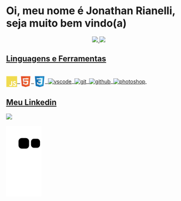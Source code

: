 # Oi, meu nome é Jonathan Rianelli, seja muito bem vindo(a)
<div align="center">
  <a href="https://github.com/JonathanRianelli">
  <img height="160em" src="https://github-readme-stats.vercel.app/api?username=JonathanRianelli&show_icons=true&theme=tokyonight&include_all_commits=true&count_private=true"/>
  <img height="160em" src="https://github-readme-stats.vercel.app/api/top-langs/?username=JonathanRianelli&layout=compact&langs_count=7&theme=tokyonight"/>
</div>
  
## Linguagens e Ferramentas 
    
</div>
  <div style="display: inline_block"><br>
  <img align="center" alt="Js" height="30" src="https://raw.githubusercontent.com/devicons/devicon/master/icons/javascript/javascript-plain.svg">&nbsp;
  <img align="center" alt="HTML" height="30" src="https://raw.githubusercontent.com/devicons/devicon/master/icons/html5/html5-original.svg">&nbsp;
  <img align="center" alt="CSS" height="30" src="https://raw.githubusercontent.com/devicons/devicon/master/icons/css3/css3-original.svg">&nbsp;
  <img align="center" alt="vscode" height="30" src="https://cdn.jsdelivr.net/gh/devicons/devicon/icons/vscode/vscode-original.svg">&nbsp;
  <img align="center" alt="git" height="30" src="https://cdn.jsdelivr.net/gh/devicons/devicon/icons/git/git-original.svg">&nbsp;
  <img align="center" alt="github" height="30" src="https://cdn3.iconfinder.com/data/icons/inficons/512/github.png">&nbsp;
  <img align="center" alt="photoshop" height="30" src="https://cdn.jsdelivr.net/gh/devicons/devicon/icons/photoshop/photoshop-line.svg">&nbsp;
</div>

  
## Meu Linkedin

<div>
  <a href="https://www.linkedin.com/in/jonathan-rianelli-de-oliveira-409609228/" target="_blank"><img src="https://img.shields.io/badge/-LinkedIn-%230077B5?style=for-the-badge&logo=linkedin&logoColor=white" target="_blank"></a>
  
  ![Snake animation](https://github.com/JonathanRianelli/JonathanRianelli/blob/output/github-contribution-grid-snake.svg)
  
</div>
